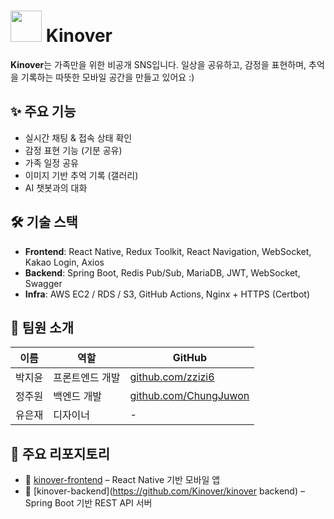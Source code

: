 # <img src="https://avatars.githubusercontent.com/u/206313018?s=200&v=4" width="50"/> Kinover

**Kinover**는 가족만을 위한 비공개 SNS입니다.
일상을 공유하고, 감정을 표현하며, 추억을 기록하는 따뜻한 모바일 공간을 만들고 있어요 :)

## ✨ 주요 기능
- 실시간 채팅 & 접속 상태 확인
- 감정 표현 기능 (기분 공유)
- 가족 일정 공유
- 이미지 기반 추억 기록 (갤러리)
- AI 챗봇과의 대화

## 🛠️ 기술 스택
- **Frontend**: React Native, Redux Toolkit, React Navigation, WebSocket, Kakao Login, Axios
- **Backend**: Spring Boot, Redis Pub/Sub, MariaDB, JWT, WebSocket, Swagger
- **Infra**: AWS EC2 / RDS / S3, GitHub Actions, Nginx + HTTPS (Certbot)

## 👥 팀원 소개
| 이름 | 역할 | GitHub |
|------|------|--------|
| 박지윤 | 프론트엔드 개발 | [github.com/zzizi6](https://github.com/zzizi6?tab=repositories) |
| 정주원 | 백엔드 개발 | [github.com/ChungJuwon](https://github.com/ChungJuwon) |
| 유은재 | 디자이너 | - |

## 📌 주요 리포지토리
- 🔗 [kinover-frontend](https://github.com/Kinover/kinover_frontend) – React Native 기반 모바일 앱
- 🔗 [kinover-backend](https://github.com/Kinover/kinover backend) – Spring Boot 기반 REST API 서버
